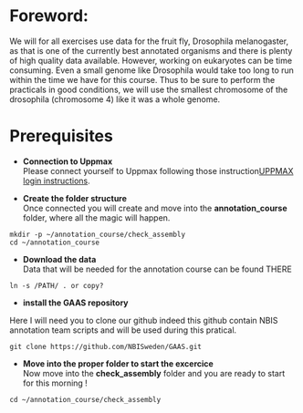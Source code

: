 # Foreword:

We will for all exercises use data for the fruit fly, Drosophila melanogaster, as that is one of the currently best annotated organisms and there is plenty of high quality data available. However, working on eukaryotes can be time consuming. Even a small genome like Drosophila would take too long to run within the time we have for this course. Thus to be sure to perform the practicals in good conditions, we will use the smallest chromosome of the drosophila (chromosome 4) like it was a whole genome.


# Prerequisites


  * **Connection to Uppmax**  
Please connect yourself to Uppmax following those instruction[UPPMAX login instructions](uppmax_login).

  * **Create the folder structure**  
Once connected you will create and move into the **annotation\_course** folder, where all the magic will happen.
```
mkdir -p ~/annotation_course/check_assembly
cd ~/annotation_course
```

  * **Download the data**  
Data that will be needed for the annotation course can be found THERE

```
ln -s /PATH/ . or copy?
```

  * **install the GAAS repository**  

  Here I will need you to clone our github indeed this github contain NBIS annotation team scripts and will be used during this pratical.

  ```
  git clone https://github.com/NBISweden/GAAS.git
  ```



  * **Move into the proper folder to start the excercice**  
Now move into the **check_assembly** folder and you are ready to start for this morning !
```
cd ~/annotation_course/check_assembly
```
